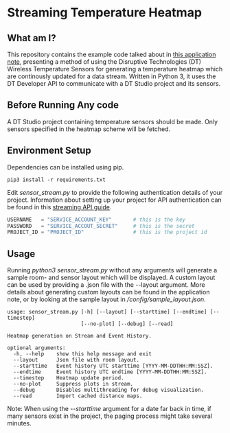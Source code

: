 # Streaming Temperature Heatmap

## What am I?
This repository contains the example code talked about in [this application note](https://support.disruptive-technologies.com/hc/en-us/articles/360016253460), presenting a method of using the Disruptive Technologies (DT) Wireless Temperature Sensors for generating a temperature heatmap which are continously updated for a data stream. Written in Python 3, it uses the DT Developer API to communicate with a DT Studio project and its sensors. 

## Before Running Any code
A DT Studio project containing temperature sensors should be made. Only sensors specified in the heatmap scheme will be fetched.

## Environment Setup
Dependencies can be installed using pip.
```
pip3 install -r requirements.txt
```

Edit *sensor_stream.py* to provide the following authentication details of your project. Information about setting up your project for API authentication can be found in this [streaming API guide](https://support.disruptive-technologies.com/hc/en-us/articles/360012377939-Using-the-stream-API).
```python
USERNAME   = "SERVICE_ACCOUNT_KEY"       # this is the key
PASSWORD   = "SERVICE_ACCOUT_SECRET"     # this is the secret
PROJECT_ID = "PROJECT_ID"                # this is the project id
```

## Usage
Running *python3 sensor_stream.py* without any arguments will generate a sample room- and sensor layout which will be displayed. A custom layout can be used by providing a .json file with the --layout argument. More details about generating custom layouts can be found in the application note, or by looking at the sample layout in */config/sample_layout.json*.
```
usage: sensor_stream.py [-h] [--layout] [--starttime] [--endtime] [--timestep]
                        [--no-plot] [--debug] [--read]

Heatmap generation on Stream and Event History.

optional arguments:
  -h, --help    show this help message and exit
  --layout      Json file with room layout.
  --starttime   Event history UTC starttime [YYYY-MM-DDTHH:MM:SSZ].
  --endtime     Event history UTC endtime [YYYY-MM-DDTHH:MM:SSZ].
  --timestep    Heatmap update period.
  --no-plot     Suppress plots in stream.
  --debug       Disables multithreading for debug visualization.
  --read        Import cached distance maps.
```

Note: When using the *--starttime* argument for a date far back in time, if many sensors exist in the project, the paging process might take several minutes.

